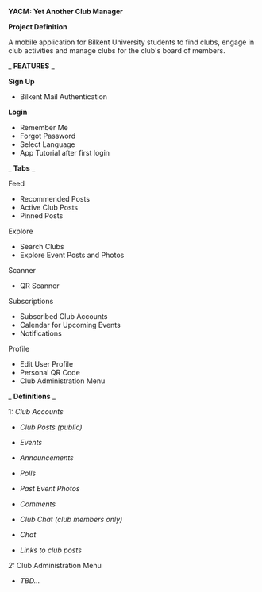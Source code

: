 **YACM: Yet Another Club Manager**

**Project Definition**

A mobile application for Bilkent University students to find clubs, engage in club activities and manage clubs for the club&#39;s board of members.

_ **FEATURES** _

**Sign Up**

- Bilkent Mail Authentication

**Login**

- Remember Me
- Forgot Password
- Select Language
- App Tutorial after first login

_ **Tabs** _

Feed

- Recommended Posts
- Active Club Posts
- Pinned Posts

Explore

- Search Clubs
- Explore Event Posts and Photos

Scanner

- QR Scanner

Subscriptions

- Subscribed Club Accounts
- Calendar for Upcoming Events
- Notifications

Profile

- Edit User Profile
- Personal QR Code
- Club Administration Menu

_ **Definitions** _

1: _Club Accounts_

- _Club Posts (public)_

- _Events_
- _Announcements_
- _Polls_
- _Past Event Photos_
- _Comments_

- _Club Chat (club members only)_

- _Chat_
- _Links to club posts_

_2:_ Club Administration Menu

- _TBD…_